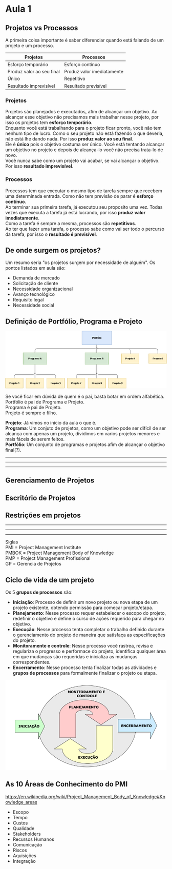 # Aula 1

## Projetos vs Processos
A primeira coisa importante é saber diferenciar quando está falando de um projeto e um processo.  

| Projetos                  | Processos                  |
| ------------------------- | -------------------------- |
| Esforço temporário        | Esforço contínuo           |
| Produz valor ao seu final | Produz valor imediatamente |
| Único                     | Repetitivo                 |
| Resultado imprevisível    | Resultado previsível       |

### Projetos
Projetos são planejados e executados, afím de alcançar um objetivo. Ao alcançar esse objetivo não precisamos mais trabalhar nesse projeto, por isso os projetos tem **esforço temporário**.  
Enquanto você está trabalhando para o projeto ficar pronto, você não tem nenhum tipo de lucro. Como o seu projeto não está fazendo o que deveria, não está lhe dando nada. Por isso **produz valor ao seu final**.  
Ele é **único** pois o objetivo costuma ser único. Você está tentando alcançar um objetivo no projeto e depois de alcança-lo você não precisa trata-lo de novo.  
Você nunca sabe como um projeto vai acabar, se vai alcançar o objetivo. Por isso **resultado imprevisível**.  

### Processos
Processos tem que executar o mesmo tipo de tarefa sempre que recebem uma determinada entrada. Como não tem previsão de parar é **esforço contínuo**.  
Ao terminar sua primeira tarefa, já executou seu proposito uma vez. Todas vezes que executa a tarefa já está lucrando, por isso **produz valor imediatamente**.  
Como a tarefa é sempre a mesma, processos são **repetitivos**.  
Ao ter que fazer uma tarefa, o processo sabe como vai ser todo o percurso da tarefa, por isso o **resultado é previsível**.  

## De onde surgem os projetos?
Um resumo seria "os projetos surgem por necessidade de alguém". Os pontos listados em aula são:  

* Demanda de mercado
* Solicitação de cliente
* Necessidade organizacional
* Avanço tecnológico
* Requisito legal
* Necessidade social

## Definição de Portfólio, Programa e Projeto
![Portfolio, Programa, Projeto](portfolio_programa_projeto.png)

Se você ficar em dúvida de quem é o pai, basta botar em ordem alfabética.  
Portfólio é pai de Programa e Projeto.  
Programa é pai de Projeto.  
Projeto é sempre o filho.  

**Projeto**: Já vimos no início da aula o que é.  
**Programa**: Um conjuto de projetos, como um objetivo pode ser difícil de ser alcança com apenas um projeto, dividimos em varios projetos menores e mais fáceis de serem feitos.  
**Portfólio**: Um conjunto de programas e projetos afim de alcançar o objetivo final(?).  

---
---
---

## Gerenciamento de Projetos 

## Escritório de Projetos

## Restrições em projetos

---
---
---

Siglas  
PMI = Project Management Institute  
PMBOK = Project Management Body of Knowledge  
PMP = Project Management Profissional  
GP = Gerencia de Projetos  

## Ciclo de vida de um projeto
Os 5 **grupos de processos** são:  
* **Iniciação**: Processo de definir um novo projeto ou nova etapa de um projeto existente, obtendo permissão para começar projeto/etapa.
* **Planejamento**: Nesse processo requer estabelecer o escopo do projeto, redefinir o objetivo e define o curso de ações requerido para chegar no objetivo.
* **Execução**: Nesse processo tenta completar o trabalho definido durante o gerenciamento do projeto de maneira que satisfaça as especificações do projeto.
* **Monitoramente e controle**: Nesse processo você rastrea, revisa e regulariza o progresso e performace do projeto, identifica qualquer área em que mudanças são requeridas e inicializa as mudanças correspondentes.
* **Encerramento**: Nesse processo tenta finalizar todas as atividades e **grupos de processos** para formalmente finalizar o projeto ou etapa.

![Ciclo de vida](ciclodevida.PNG)

## As 10 Áreas de Conhecimento do PMI
https://en.wikipedia.org/wiki/Project_Management_Body_of_Knowledge#Knowledge_areas

* Escopo
* Tempo
* Custos
* Qualidade
* Stakeholders
* Recursos Humanos
* Comunicação
* Riscos
* Aquisições
* Integração
